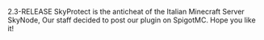 2.3-RELEASE
SkyProtect is the anticheat of the Italian Minecraft Server SkyNode, Our staff decided to post our plugin on SpigotMC. Hope you like it!
